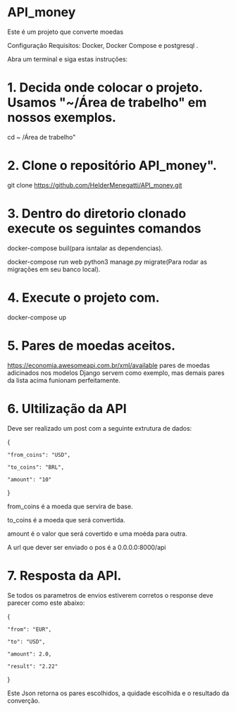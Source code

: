 # API_money
Este é um projeto que converte moedas

Configuração
Requisitos: Docker, Docker Compose e postgresql .

Abra um terminal e siga estas instruções:

# 1. Decida onde colocar o projeto. Usamos "~/Área de trabelho" em nossos exemplos. 
cd  ~ /Área de trabelho"
 # 2. Clone o repositório API_money". 
git clone https://github.com/HelderMenegatti/API_money.git 
# 3. Dentro do diretorio clonado execute os seguintes comandos
docker-compose buil(para isntalar as dependencias).

docker-compose run web python3 manage.py migrate(Para rodar as migrações em seu banco local).
 # 4. Execute o projeto com.
 docker-compose up
# 5. Pares de moedas aceitos.
https://economia.awesomeapi.com.br/xml/available
pares de moedas adicinados nos modelos Django servem como exemplo, mas demais pares da lista acima funionam perfeitamente.
# 6. Ultilização da API
Deve ser realizado um post com a seguinte extrutura de dados:

{

    "from_coins": "USD",
    
    "to_coins": "BRL",
    
    "amount": "10"
}

from_coins é a moeda que  servira de base.

to_coins é a moeda que será convertida.

amount é o valor que será covertido e uma moéda para outra.

A url que dever ser enviado o pos é a 0.0.0.0:8000/api
# 7. Resposta da API.
Se todos os parametros de envios estiverem corretos o response deve parecer como este abaixo:

{

    "from": "EUR",
    
    "to": "USD",
    
    "amount": 2.0,
    
    "result": "2.22"
}

Este Json retorna os pares escolhidos, a quidade escolhida e o resultado da converção.